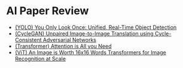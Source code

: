 # AI Paper Review

- [(YOLO) You Only Look Once: Unified, Real-Time Object Detection](https://haseong8012.tistory.com/46)
- [(CycleGAN) Unpaired Image-to-Image Translation using Cycle-Consistent Adversarial Networks](https://haseong8012.tistory.com/9)
- [(Transformer) Attention is All you Need](https://www.canva.com/design/DAGTJ0YqAHE/b55CXrAQd3CAr5VQR5OR-Q/edit?utm_content=DAGTJ0YqAHE&utm_campaign=designshare&utm_medium=link2&utm_source=sharebutton)
- [(ViT) An Image is Worth 16x16 Words Transformers for Image Recognition at Scale](https://www.canva.com/design/DAGjq-WcVQI/xGzDuJij16psqJZv1cNjug/edit?utm_content=DAGjq-WcVQI&utm_campaign=designshare&utm_medium=link2&utm_source=sharebutton)
